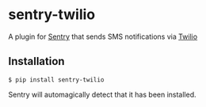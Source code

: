 # sentry-twilio
A plugin for [Sentry](https://www.getsentry.com/) that sends SMS notifications via [Twilio](http://www.twilio.com/)

## Installation
`$ pip install sentry-twilio`

Sentry will automagically detect that it has been installed.
